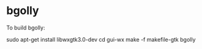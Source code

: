 # bgolly

To build bgolly:

sudo apt-get install libwxgtk3.0-dev
cd gui-wx
make -f makefile-gtk bgolly
